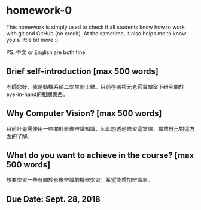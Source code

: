 ﻿# homework-0
This homework is simply used to check if all students know how to work with git and GitHub (no credit).
At the sametime, it also helps me to know you a little bit more :)

PS. 中文 or English are both fine.

## Brief self-introduction [max 500 words]
老師您好，我是動機系碩二學生劉士維。目前在張禎元老師實驗室下研究關於eye-in-hand的相關東西。
## Why Computer Vision? [max 500 words]
目前計畫需使用一些關於影像辨識知識，因此想透過修習這堂課，擴增自己對這方面的了解。
## What do you want to achieve in the course? [max 500 words]
想要學習一些有關於影像辨識的機器學習，希望能增加辨識率。
## Due Date: Sept. 28, 2018
